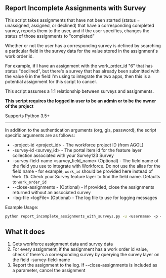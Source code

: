 ## Report Incomplete Assignments with Survey

This script takes assignments that have not been started (status = unassigned, assigned, or declined) that have a corresponding completed survey, reports them to the user, and if the user specifies, changes the status of those assignments to "completed"

Whether or not the user has a corresponding survey is defined by searching a particular field in the survey data for the value stored in the assignment's work order id.

For example, if I have an assignment with the work_order_id "6" that has status "declined", but there's a survey that has already been submitted with the value 6 in the field I'm using to integrate the two apps, then this is a potential assignment for this script to cancel.

This script assumes a 1:1 relationship between surveys and assignments.

**This script requires the logged in user to be an admin or to be the owner of the project**

Supports Python 3.5+

----

In addition to the authentication arguments (org, gis, password), the script specific arguments are as follows:

- -project-id \<project_id\> - The workforce project ID (from AGOL)
- -survey-id \<survey_id\> - The portal item id for the feature layer collection associated with your Survey123 Survey
- -survey-field-name \<survey_field_name\> (Optional) - The field name of the field you use to integrate with Workforce. Do not use the alias for the field name - for example, `work_id` should be provided here instead of `Work ID`. Check your Survey feature layer to find the field name. Defaults to `work_order_id`
- --close-assignments - (Optional) - If provided, close the assignments returned without an associated survey
- -log-file \<logFile\> (Optional) - The log file to use for logging messages

Example Usage:
```bash
python report_incomplete_assignments_with_surveys.py -u <username> -p <password> -org https://arcgis.com -project-id faec0353ffe441e8ac5ef191083a3b58 -survey-id bc9033ba8f4c46b3ae7df0a7fd10b771 -survey-field-name work_order_id --close-assignments
```

## What it does

 1. Gets workforce assignment data and survey data
 2. For every assignment, if the assignment has a work order id value, check if there's a corresponding survey by querying the survey layer on the field -survey-field-name
 3. Report the assignment to the log. If --close-assignments is included as a parameter, cancel the assignment
